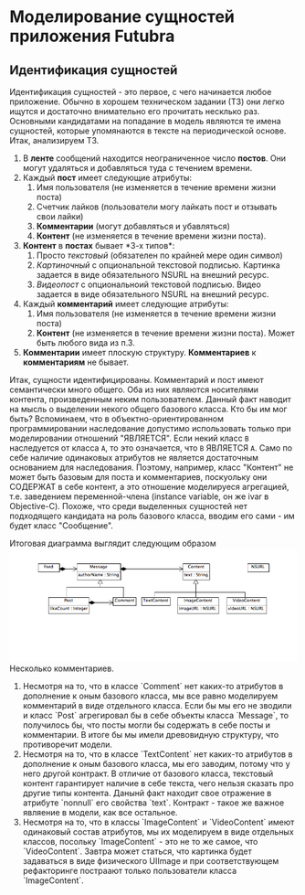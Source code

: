 Моделирование сущностей приложения Futubra
==========================================

## Идентификация сущностей

Идентификация сущностей - это первое, с чего начинается любое приложение. Обычно в
хорошем техническом задании (ТЗ) они легко ищутся и достаточно внимательно его прочитать
несклько раз. Основными кандидатами на попадание в модель являются те имена сущностей,
которые упомянаются в тексте на периодической основе. Итак, анализируем ТЗ.

<ol>
  <li>В <b>ленте</b> сообщений находится неограниченное число <b>постов</b>. Они могут удаляться и добавляться туда с течением времени.</li>
  <li>Каждый <b>пост</b> имеет следующие атрибуты:
    <ol>
      <li>Имя пользователя (не изменяется в течение времени жизни поста)</li>
      <li>Счетчик лайков (пользователи могу лайкать пост и отзывать свои лайки)</li>
      <li><b>Комментарии</b> (могут добавляться и убавляться)</li>
      <li><b>Контент</b> (не изменяется в течение времени жизни поста).</li>
    </ol>
  </li>
  <li><b>Контент</b> в <b>постах</b> бывает *3-х типов*:
    <ol>
      <li>Просто <i>текстовый</i> (обязателен по крайней мере один символ)</li>
      <li><i>Картиночный</i> с опциональной текстовой подписью. Картинка задается в виде обязательного NSURL на внешний ресурс.</li>
      <li><i>Видеопост</i> с опциональноий текстовой подписью. Видео задается в виде обязательного NSURL на внешний ресурс.</li>
    </ol>
  </li>
  <li>Каждый <b>комментарий</b> имеет следующие атрибуты:
    <ol>
      <li>Имя пользователя (не изменяется в течение времени жизни поста)</li>
      <li><b>Контент</b> (не изменяется в течение времени жизни поста). Может быть любого вида из п.3.</li>
    </ol>
  </li>
  <li><b>Комментарии</b> имеет плоскую структуру. <b>Комментариев</b> к <b>комментариям</b> не бывает.</li>
</ol>

Итак, сущности идентифицированы. Комментарий и пост имеют семантически много общего. Оба из них
являются носителями контента, произведенным неким пользователем. Данный факт наводит на мысль
о выделении некого общего базового класса. Кто бы им мог быть? Вспоминаем, что в объектно-ориентированном
программировании наследование допустимо использовать только при моделировании отношений "ЯВЛЯЕТСЯ".
Если некий класс `B` наследуется от класса `A`, то это означается, что `B` ЯВЛЯЕТСЯ `A`. Само
по себе наличие одинаковых атрибутов не является достаточным основанием для наследования. Поэтому,
например, класс "Контент" не может быть базовым для поста и комментариев, поскуольку они СОДЕРЖАТ
в себе контент, а это отношение моделируеся агрегацией, т.е. заведением переменной-члена (instance
variable, он же ivar в Objective-C). Похоже, что среди выделенных сущностей нет подходящего кандидата
на роль базового класса, вводим его сами - им будет класс "Сообщение".

Итоговая диаграмма выглядит следующим образом
![Futubra Entities](Documentation/futubra_entities.png)
Несколько комментариев.

<ol>
  <li>Несмотря на то, что в классе `Comment` нет каких-то атрибутов в дополнение к оным базового класса,
  мы все равно моделируем комментарий в виде отдельного класса. Если бы мы его не зводили и класс `Post`
  агрегировал бы в себе объекты класса `Message`, то получилось бы, что посты могли бы содержать в себе
  посты и комментарии. В итоге бы мы имели древовидную структуру, что противоречит модели.</li>
  <li>Несмотря на то, что в классе `TextContent` нет каких-то атрибутов в дополнение к оным базового класса,
  мы его заводим, потому что у него другой контракт. В отличие от базового класса, текстовый контент
  гарантирует наличие в себе текста, чего нельзя сказать про другие типы контента. Данынй факт находит свое
  отражение в атрибуте `nonnull` его свойства `text`. Контракт - такое же важное являение в модели, как все
  остальное.</li>
  <li>Несмотря на то, что в классы `ImageContent` и `VideoContent` имеют одинаковый состав атрибутов,
  мы их моделируем в виде отдельных классов, посольку `ImageContent` - это не то же самое, что `VideoContent`.
  Завтра может статься, что картинка будет задаваться в виде физического UIImage и при соответствующем
  рефакторинге постраают только пользователи класса `ImageContent`.</li>
</ol>
